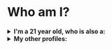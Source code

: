 <h1>Who am I?</h1>

<details>
  <summary><strong>I'm a <span id='age'>21</span> year old, who is also a:</strong></summary>
  <ul>
    <li>student 🎓</li>
    <li>automation enforcer 🦾</li>
    <li>enthusiast 🚀</li>
    <li>team worker ("apes together, strong" 🐵)</li>
    <li>book nerd 📚</li>
    <li>movie nerd 🎞️</li>
    <li>tech nerd 💻</li>
    <li>science nerd 🧪</li>
    <li>history nerd 📜</li>
    <li>sci-fi nerd 🤖</li>
  </ul>
</details>

<details>
  <summary><strong>My other profiles:</strong><br/></summary>
  <ul>
    <li>
      <a href="https://www.linkedin.com/in/lro/" target="_blank">
        linkedin.com/in/lro/
      </a>
    </li>
    <li>
      <a href="https://dev.to/oliveiraleonardo17" target="_blank">
        dev.to/oliveiraleonardo17
      </a>
    </li>
  </ul>
</details>
